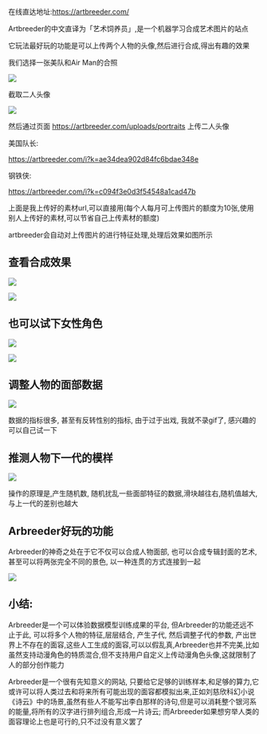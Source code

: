
在线直达地址:https://artbreeder.com/

Artbreeder的中文直译为「艺术饲养员」,是一个机器学习合成艺术图片的站点

它玩法最好玩的功能是可以上传两个人物的头像,然后进行合成,得出有趣的效果

我们选择一张美队和Air Man的合照

![](https://www.v2fy.com/asset/011-artbreeder/man.jpg)

截取二人头像

![](https://www.v2fy.com/asset/011-artbreeder/0012.png)


然后通过页面 
https://artbreeder.com/uploads/portraits 
上传二人头像



美国队长:

https://artbreeder.com/i?k=ae34dea902d84fc6bdae348e

钢铁侠:

https://artbreeder.com/i?k=c094f3e0d3f54548a1cad47b

上面是我上传好的素材url,可以直接用(每个人每月可上传图片的额度为10张,使用别人上传好的素材,可以节省自己上传素材的额度)

artbreeder会自动对上传图片的进行特征处理,处理后效果如图所示




## 查看合成效果


![](https://www.v2fy.com/asset/011-artbreeder/ab.jpg)


![](https://www.v2fy.com/asset/011-artbreeder/00011.gif)




## 也可以试下女性角色


![](https://www.v2fy.com/asset/011-artbreeder/sx.png)


![](https://www.v2fy.com/asset/011-artbreeder/0033.gif)


## 调整人物的面部数据

![](https://www.v2fy.com/asset/011-artbreeder/sy.gif)


数据的指标很多, 甚至有反转性别的指标, 由于过于出戏, 我就不录gif了, 感兴趣的可以自己试一下

## 推测人物下一代的模样



![](https://www.v2fy.com/asset/011-artbreeder/tezheng.gif)


操作的原理是,产生随机数, 随机扰乱一些面部特征的数据,滑块越往右,随机值越大,与上一代的差别也越大

## Arbreeder好玩的功能

Arbreeder的神奇之处在于它不仅可以合成人物面部, 也可以合成专辑封面的艺术,甚至可以将两张完全不同的景色, 以一种连贯的方式连接到一起

![](https://www.v2fy.com/asset/011-artbreeder/2.gif)




## 小结:

Arbreeder是一个可以体验数据模型训练成果的平台, 但Arbreeder的功能还远不止于此, 可以将多个人物的特征,层层结合, 产生子代, 然后调整子代的参数, 产出世界上不存在的面容,这些人工生成的面容,可以以假乱真,Arbreeder也并不完美,比如虽然支持动漫角色的特质混合,但不支持用户自定义上传动漫角色头像,这就限制了人的部分创作能力

Arbreeder是一个很有先知意义的网站, 只要给它足够的训练样本,和足够的算力,它或许可以将人类过去和将来所有可能出现的面容都模拟出来,正如刘慈欣科幻小说《诗云》中的场景,虽然有些人不能写出李白那样的诗句,但是可以消耗整个银河系的能量,将所有的汉字进行排列组合,形成一片诗云; 而Arbreeder如果想穷举人类的面容理论上也是可行的,只不过没有意义罢了














